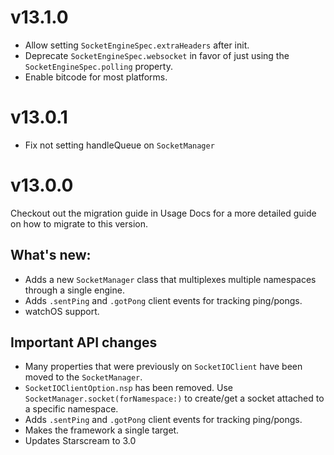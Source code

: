 # v13.1.0

- Allow setting `SocketEngineSpec.extraHeaders` after init.
- Deprecate `SocketEngineSpec.websocket` in favor of just using the `SocketEngineSpec.polling` property.
- Enable bitcode for most platforms.

# v13.0.1

- Fix not setting handleQueue on `SocketManager`

# v13.0.0

Checkout out the migration guide in Usage Docs for a more detailed guide on how to migrate to this version.

What's new:
---

- Adds a new `SocketManager` class that multiplexes multiple namespaces through a single engine. 
- Adds `.sentPing` and `.gotPong` client events for tracking ping/pongs.
- watchOS support.

Important API changes
---

- Many properties that were previously on `SocketIOClient` have been moved to the `SocketManager`.
- `SocketIOClientOption.nsp` has been removed. Use `SocketManager.socket(forNamespace:)` to create/get a socket attached to a specific namespace.
- Adds `.sentPing` and `.gotPong` client events for tracking ping/pongs.
- Makes the framework a single target.
- Updates Starscream to 3.0

